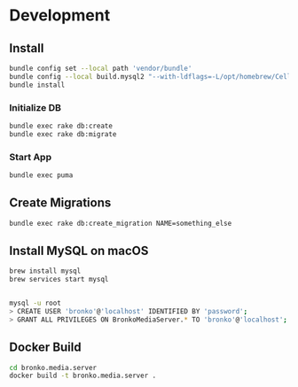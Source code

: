# Development

## Install

```bash
bundle config set --local path 'vendor/bundle'
bundle config --local build.mysql2 "--with-ldflags=-L/opt/homebrew/Cellar/zstd/1.5.7/lib"
bundle install
```

### Initialize DB

```bash
bundle exec rake db:create
bundle exec rake db:migrate
```

### Start App

```bash
bundle exec puma
```

## Create Migrations

```bash
bundle exec rake db:create_migration NAME=something_else
```

## Install MySQL on macOS

```bash
brew install mysql
brew services start mysql


mysql -u root
> CREATE USER 'bronko'@'localhost' IDENTIFIED BY 'password';
> GRANT ALL PRIVILEGES ON BronkoMediaServer.* TO 'bronko'@'localhost';
```

## Docker Build

```bash
cd bronko.media.server
docker build -t bronko.media.server .
```
